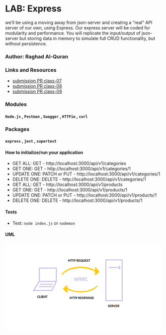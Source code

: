# LAB: Express
we’ll be using a moving away from json-server and creating a “real” API server of our own, using Express. Our express server will be coded for modularity and performance. You will replicate the input/output of json-server but storing data in memory to simulate full CRUD functionality, but without persistence.

### Author: Raghad Al-Quran

### Links and Resources
- [submission PR class-07](https://github.com/401-advanced-javascript-raghad/api-server-new/pull/2)
- [submission PR class-08](https://github.com/401-advanced-javascript-raghad/api-server-new/pull/3)
- [submission PR class-09](https://github.com/401-advanced-javascript-raghad/api-server-new/pull/5)

### Modules
#### `Node.js` , `Postman` , `Swagger` , `HTTPie` , `curl`

### Packages
#### `express` , `jest` , `supertest`

#### How to initialize/run your application
- GET ALL: GET - http://localhost:3000/api/v1/categories
- GET ONE: GET - http://localhost:3000/api/v1/categories/1
- UPDATE ONE: PATCH or PUT - http://localhost:3000/api/v1/categories/1
- DELETE ONE: DELETE - http://localhost:3000/api/v1/categories/1
- GET ALL: GET - http://localhost:3000/api/v1/products
- GET ONE: GET - http://localhost:3000/api/v1/products/1
- UPDATE ONE: PATCH or PUT - http://localhost:3000/api/v1/products/1
- DELETE ONE: DELETE - http://localhost:3000/api/v1/products/1

#### Tests

- Test: `node index.js` or `nodemon`

#### UML
![UML-Diagram](WRRC.png)




